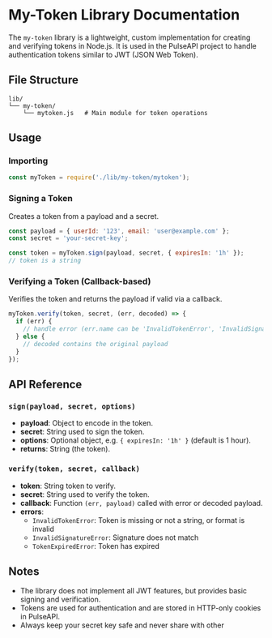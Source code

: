 # My-Token Library Documentation

The `my-token` library is a lightweight, custom implementation for creating and verifying tokens in Node.js. It is used in the PulseAPI project to handle authentication tokens similar to JWT (JSON Web Token).

## File Structure

```
lib/
└── my-token/
    └── mytoken.js   # Main module for token operations
```

## Usage

### Importing

```javascript
const myToken = require('./lib/my-token/mytoken');
```

### Signing a Token

Creates a token from a payload and a secret.

```javascript
const payload = { userId: '123', email: 'user@example.com' };
const secret = 'your-secret-key';

const token = myToken.sign(payload, secret, { expiresIn: '1h' });
// token is a string
```

### Verifying a Token (Callback-based)

Verifies the token and returns the payload if valid via a callback.

```javascript
myToken.verify(token, secret, (err, decoded) => {
  if (err) {
    // handle error (err.name can be 'InvalidTokenError', 'InvalidSignatureError', or 'TokenExpiredError')
  } else {
    // decoded contains the original payload
  }
});
```

## API Reference

### `sign(payload, secret, options)`

- **payload**: Object to encode in the token.
- **secret**: String used to sign the token.
- **options**: Optional object, e.g. `{ expiresIn: '1h' }` (default is 1 hour).
- **returns**: String (the token).

### `verify(token, secret, callback)`

- **token**: String token to verify.
- **secret**: String used to verify the token.
- **callback**: Function `(err, payload)` called with error or decoded payload.
- **errors**:  
  - `InvalidTokenError`: Token is missing or not a string, or format is invalid  
  - `InvalidSignatureError`: Signature does not match  
  - `TokenExpiredError`: Token has expired

## Notes

- The library does not implement all JWT features, but provides basic signing and verification.
- Tokens are used for authentication and are stored in HTTP-only cookies in PulseAPI.
- Always keep your secret key safe and never share with other
